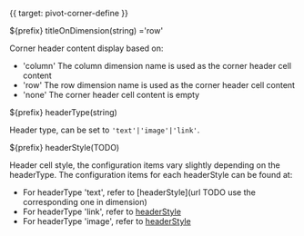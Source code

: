 {{ target: pivot-corner-define }}

${prefix} titleOnDimension(string) ='row'

Corner header content display based on:
- 'column' The column dimension name is used as the corner header cell content
- 'row' The row dimension name is used as the corner header cell content
- 'none' The corner header cell content is empty

${prefix} headerType(string)

Header type, can be set to `'text'|'image'|'link'`.

${prefix} headerStyle(TODO)

Header cell style, the configuration items vary slightly depending on the headerType. The configuration items for each headerStyle can be found at:

- For headerType 'text', refer to [headerStyle](url TODO use the corresponding one in dimension)
- For headerType 'link', refer to [headerStyle](url)
- For headerType 'image', refer to [headerStyle](url)